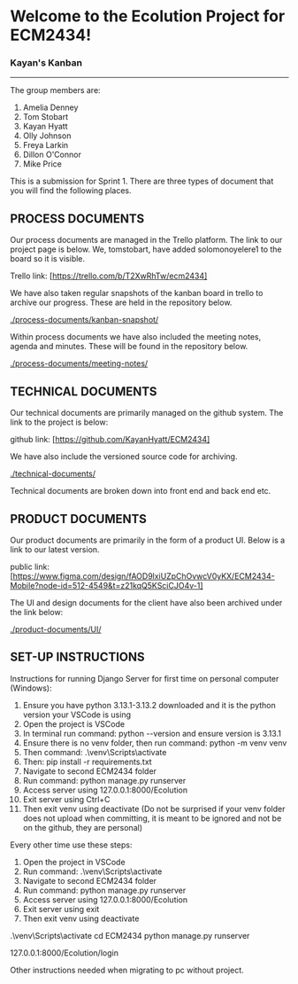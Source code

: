 # Welcome to the Ecolution Project for ECM2434! 

### Kayan's Kanban
___

The group members are:

1. Amelia Denney
2. Tom Stobart
3. Kayan Hyatt
4. Olly Johnson
5. Freya Larkin
6. Dillon O'Connor
7. Mike Price

This is a submission for Sprint 1. There are three types of document that you will find the following places.

## PROCESS DOCUMENTS
Our process documents are managed in the Trello platform. The link to our project page is below. We, tomstobart, have added solomonoyelere1 to the board so it is visible.

Trello link: [https://trello.com/b/T2XwRhTw/ecm2434]

We have also taken regular snapshots of the kanban board in trello to archive our progress. These are held in the repository below.

[./process-documents/kanban-snapshot/](./process-documents/kanban-snapshot/)

Within process documents we have also included the meeting notes, agenda and minutes. These will be found in the repository below.

[./process-documents/meeting-notes/](./process-documents/meeting-notes/)


## TECHNICAL DOCUMENTS
Our technical documents are primarily managed on the github system. The link to the project is below:

github link: [https://github.com/KayanHyatt/ECM2434]

We have also include the versioned source code for archiving.

[./technical-documents/](./technical-documents/)

Technical documents are broken down into front end and back end etc.  

## PRODUCT DOCUMENTS
Our product documents are primarily in the form of a product UI. Below is a link to our latest version.

public link: [https://www.figma.com/design/fAOD9lxiUZpChOvwcV0yKX/ECM2434-Mobile?node-id=512-4549&t=z21kqQ5KSciCJO4v-1]

The UI and design documents for the client have also been archived under the link below:

[./product-documents/UI/](./product-documents/UI/)

## SET-UP INSTRUCTIONS

Instructions for running Django Server for first time on personal computer (Windows):
1. Ensure you have python 3.13.1-3.13.2 downloaded and it is the python version your VSCode is using
2. Open the project is VSCode
3. In terminal run command: python --version and ensure version is 3.13.1
4. Ensure there is no venv folder, then run command: python -m venv venv
5. Then command: .\venv\Scripts\activate
6. Then: pip install -r requirements.txt
7. Navigate to second ECM2434 folder
8. Run command: python manage.py runserver
9. Access server using 127.0.0.1:8000/Ecolution
10. Exit server using Ctrl+C
11. Then exit venv using deactivate
(Do not be surprised if your venv folder does not upload when committing, it is meant to be ignored and not be on the github, they are personal)

Every other time use these steps:
1. Open the project in VSCode
2. Run command: .\venv\Scripts\activate
3. Navigate to second ECM2434 folder
4. Run command: python manage.py runserver
5. Access server using 127.0.0.1:8000/Ecolution
6. Exit server using exit
7. Then exit venv using deactivate

.\venv\Scripts\activate
cd ECM2434
python manage.py runserver

127.0.0.1:8000/Ecolution/login

Other instructions needed when migrating to pc without project.
